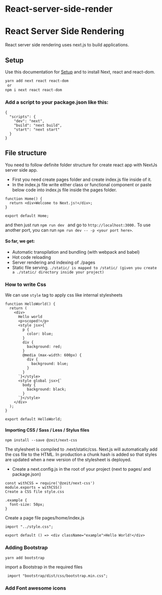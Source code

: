 # React-server-side-render

# React Server Side Rendering

React server side rendering uses next.js to build applications.

## Setup

Use this documentation for [Setup](https://nextjs.org/docs/) and to install Next, react and react-dom.

```bash
yarn add next react react-dom
 or 
npm i next react react-dom
```

### Add a script to your package.json like this:

```
{
  "scripts": {
    "dev": "next",
    "build": "next build",
    "start": "next start"
  }
}
```

## File structure
You need to follow definite folder structure for create react app with NextJs server side app.

- First you need create pages folder and create index.js file inside of it.
- In the index.js file write either class or functional component or paste below code into index.js file inside the pages folder.
```
function Home() {
  return <div>Welcome to Next.js!</div>;
}

export default Home;
```
and then just run ```npm run dev ```  and go to ```http://localhost:3000.``` To use another port, you can run ```npm run dev -- -p <your port here>```.

#### So far, we get:

- Automatic transpilation and bundling (with webpack and babel)
- Hot code reloading
- Server rendering and indexing of ./pages
- Static file serving. ```./static/ is mapped to /static/ (given you create a ./static/ directory inside your project)```

### How to write Css
 We can use ``` style ``` tag to apply css like internal stylesheets
```
function HelloWorld() {
  return (
    <div>
      Hello world
      <p>scoped!</p>
      <style jsx>{`
        p {
          color: blue;
        }
        div {
          background: red;
        }
        @media (max-width: 600px) {
          div {
            background: blue;
          }
        }
      `}</style>
      <style global jsx>{`
        body {
          background: black;
        }
      `}</style>
    </div>
  );
}

export default HelloWorld;
```


#### Importing CSS / Sass / Less / Stylus files

```
npm install --save @zeit/next-css
```
The stylesheet is compiled to .next/static/css. Next.js will automatically add the css file to the HTML. In production a chunk hash is added so that styles are updated when a new version of the stylesheet is deployed.

- Create a next.config.js in the root of your project (next to pages/ and package.json)

``` // next.config.js
const withCSS = require('@zeit/next-css')
module.exports = withCSS()
Create a CSS file style.css
```

```
.example {
  font-size: 50px;
}
```
Create a page file pages/home/index.js

```
import "../style.css";

export default () => <div className="example">Hello World!</div>
```

### Adding Bootstrap

``` 
yarn add bootstrap
 ```

import a Bootstrap in the required files

```
 import "bootstrap/dist/css/bootstrap.min.css"; 
```

### Add Font awesome icons
